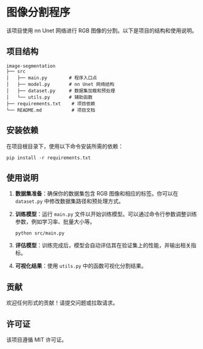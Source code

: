 # 图像分割程序

该项目使用 nn Unet 网络进行 RGB 图像的分割。以下是项目的结构和使用说明。

## 项目结构

```
image-segmentation
├── src
│   ├── main.py        # 程序入口点
│   ├── model.py       # nn Unet 网络结构
│   ├── dataset.py     # 数据集加载和预处理
│   └── utils.py       # 辅助函数
├── requirements.txt    # 项目依赖
└── README.md           # 项目文档
```

## 安装依赖

在项目根目录下，使用以下命令安装所需的依赖：

```
pip install -r requirements.txt
```

## 使用说明

1. **数据集准备**：确保你的数据集包含 RGB 图像和相应的标签。你可以在 `dataset.py` 中修改数据集路径和预处理方式。

2. **训练模型**：运行 `main.py` 文件以开始训练模型。可以通过命令行参数调整训练参数，例如学习率、批量大小等。

   ```
   python src/main.py
   ```

3. **评估模型**：训练完成后，模型会自动评估其在验证集上的性能，并输出相关指标。

4. **可视化结果**：使用 `utils.py` 中的函数可视化分割结果。

## 贡献

欢迎任何形式的贡献！请提交问题或拉取请求。

## 许可证

该项目遵循 MIT 许可证。